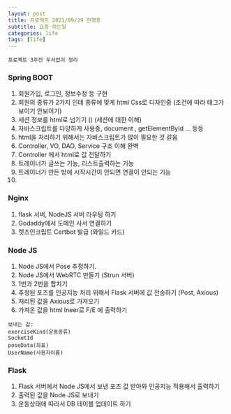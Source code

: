 ```yaml
---
layout: post
title: 프로젝트 2021/09/29 진행중
subtitle: 요즘 하는일
categories: life
tags: [life]
---
```


```
프로젝트 3주전 두서없이 정리
```

### Spring BOOT

1. 회원가입, 로그인, 정보수정 등 구현
2. 회원의 종류가 2가지 인데 종류에 맞게 html Css로 디자인중 (조건에 따라 태그가 보이기 안보이기)
3. 세션 정보를 html로 넘기기 () (세션에 대한 이해)
4. 자바스크립트를 다양하게 사용중, document , getElementById ... 등등
5. html을 처리하기 위해서는 자바스크립트가 많이 필요한 것 같음
6. Controller, VO, DAO, Service 구조 이해 완벽
7. Controller 에서 html로 값 전달하기
8. 트레이너가 글쓰는 기능, 리스트출력하는 기능
9. 트레이너가 만든 방에 시작시간이 안되면 연결이 안되는 기능
10. 


### Nginx

1. flask 서버, NodeJS 서버 라우팅 하기
2. Godaddy에서 도메인 사서 연결하기
3. 렛츠인크립트 Certbot 발급 (와일드 카드)


### Node JS

1. Node JS에서 Pose 추정하기.
2. Node JS에서 WebRTC 만들기   (Strun 서버) 
3. 1번과 2번을 합치기
4. 추정된 포즈를 인공지능 처리 위해서 Flask 서버에 값 전송하기 (Post, Axious)
5. 처리된 값을 Axious로 가져오기 
6. 가져온 값을 html Ineer로 F/E 에 출력하기


```
보내는 값:
exerciseKind(운동종류)
SocketId
poseData(좌표)
UserName(사용자이름)
```


### Flask
1. Flask 서버에서 Node JS에서 보낸 포즈 값 받아와 인공지능 적용해서 출력하기
2. 출력된 값을 Node JS로 보내기
3. 운동상태에 따라서 DB 테이블 업데이트 하기
